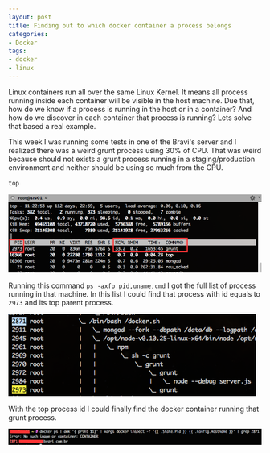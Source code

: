 ```yaml
---
layout: post
title: Finding out to which docker container a process belongs
categories:
- Docker
tags:
- docker
- linux
---
```


Linux containers run all over the same Linux Kernel. It means all process running inside each container will be visible in the host machine. Due that, how do we know if a process is running in the host or in a container? And how do we discover in each container that process is running? Lets solve that based a real example.

This week I was running some tests in one of the Bravi's server and I realized there was a weird grunt process using 30% of CPU. That was weird because should not exists a grunt process running in a staging/production environment and neither should be using so much from the CPU.

```bash
top
```

![](/assets/top-grunt.png)

Running this command `ps -axfo pid,uname,cmd` I got the full list of process running in that machine. In this list I could find that process with id equals to `2973` and its top parent process.

![](/assets/grunt-parent-process.png)

With the top process id I could finally find the docker container running that grunt process.

![](/assets/grunt-docker-container.png)
